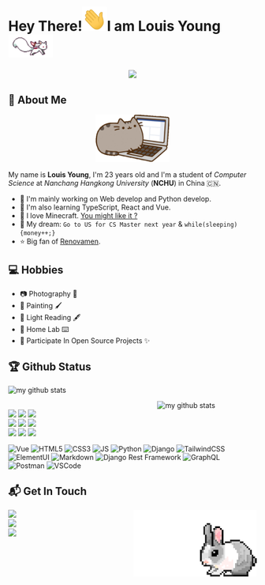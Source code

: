 <!-- Welcome Section -->

# Hey There!<img src="./img/wave.gif" width="50px">I am Louis Young<img src="./img/fox.gif" width=90px>

<div align="center">
<img src="https://profile-counter.glitch.me/{louisyoungx}/count.svg" /> 
</div>

## 🤵 About Me

<div align="center">
<img src="./img/cat.gif" width="150"/> 
</div>

My name is **Louis Young**, I'm 23 years old and I'm a student of *Computer Science* at *Nanchang Hangkong University* (**NCHU**) in China 🇨🇳.

* 🔭 I'm mainly working on Web develop and Python develop.
* 🧐 I'm also learning TypeScript, React and Vue.
* 👾 I love Minecraft. [You might like it ?](https://github.com/louisyoungx/bedrock-server-backup)
* 🌭 My dream: `Go to US for CS Master next year` & `while(sleeping){money++;}`
* ⭐️ Big fan of [Renovamen](https://github.com/Renovamen).



<!-- Hobbies Section -->

## 💻 Hobbies
- 📷 Photography 📸 
- 🎨 Painting 🖌
- 📖 Light Reading 🖋
- 💾 Home Lab ⌨️
- 💫 Participate In Open Source Projects ✨

<!-- Some information about my programming, such as Github status, Github repository language usage statistics, common programming languages, common programming frameworks and IDE tools, Github fan likes visitors -->

## 🏆 Github Status
<!-- Github状态 -->

<p align="left">
<img src="https://github-readme-stats.vercel.app/api?username=louisyoungx&show_icons=true&theme=tokyonight" alt="my github stats" width="420"/>
</P>

<!-- Github仓库内编程语言使用情况统计 -->

<!-- 常用的编程语言 -->

<img align="right" width="40%" src="https://github-readme-stats.vercel.app/api/top-langs/?username=louisyoungx&theme=light&show_icons=true&hide=jupyter" alt="my github stats" width="420"/>

<p align ="left">
  <br />
  <code><img width="10%"  src="https://www.vectorlogo.zone/logos/vuejs/vuejs-ar21.svg"></code>
	<code><img width="10%"   src="https://www.vectorlogo.zone/logos/python/python-ar21.svg"></code>
  <code><img width="10%"   src="https://www.vectorlogo.zone/logos/djangoproject/djangoproject-ar21.svg"></code>
  <br />
  <code><img width="10%"  src="https://www.vectorlogo.zone/logos/w3_html5/w3_html5-ar21.svg"></code>
  <code><img width="10%"  src="https://www.vectorlogo.zone/logos/javascript/javascript-ar21.svg"></code>
  <code><img width="10%"  src="https://www.vectorlogo.zone/logos/w3_css/w3_css-ar21.svg"></code>
  <br />
  <code><img width="10%"   src="https://www.vectorlogo.zone/logos/git-scm/git-scm-ar21.svg"></code>
  <code><img width="10%"  src="https://www.vectorlogo.zone/logos/linux/linux-ar21.svg"></code>
  <code><img width="10%"  src="https://www.vectorlogo.zone/logos/nodejs/nodejs-ar21.svg"></code>
  <br>
</p> 


![Vue](https://img.shields.io/badge/Vue.js-37ADB9?style=for-the-badge&logo=Vue.js&logoColor=white)
![HTML5](https://img.shields.io/badge/HTML5-E34F26?style=for-the-badge&logo=html5&logoColor=white)
![CSS3](https://img.shields.io/badge/CSS3-1572B6?style=for-the-badge&logo=css3&logoColor=white)
![JS](https://img.shields.io/badge/JavaScript-F7DF1E?style=for-the-badge&logo=javascript&logoColor=black)
![Python](https://img.shields.io/badge/Python-FFD43B?style=for-the-badge&logo=python&logoColor=darkgreen)
![Django](https://img.shields.io/badge/-django-darkgreen?style=for-the-badge&logo=django&logoColor=white)
![TailwindCSS](https://img.shields.io/badge/tailwindcss-563D7C?style=for-the-badge&logo=tailwindcss&logoColor=white)
![ElementUI](https://img.shields.io/badge/element-0081CB?style=for-the-badge&logo=element&logoColor=white)
![Markdown](https://img.shields.io/badge/Markdown-000000?style=for-the-badge&logo=markdown&logoColor=white)
![Django Rest Framework](https://img.shields.io/badge/DJANGO-REST-ff1709?style=for-the-badge&logo=django&logoColor=white&color=ff1709&labelColor=darkgreen)
![GraphQL](https://img.shields.io/badge/GraphQl-E10098?style=for-the-badge&logo=graphql&logoColor=white)
![Postman](https://img.shields.io/badge/Postman-FF6C37?style=for-the-badge&logo=Postman&logoColor=white)
![VSCode](https://img.shields.io/badge/Visual_Studio_Code-0078D4?style=for-the-badge&logo=visual%20studio%20code&logoColor=white)



## 📬 Get In Touch

<img align= "right" width= "250" src= "./img/rabbit.gif"/>

<!-- HomePage -->
<a href="https://loui.cc" target="_blank"> 
<img src="https://img.shields.io/badge/Blog-loui.cc-blue">
</a>
</br>
<!-- Github -->
<a href="https://github.com/louisyoungx" target="_blank"> 
<img src="https://img.shields.io/badge/Github-louisyoungx-%2324292F">
</a>
</br>
<!-- Gitee -->
<a href="https://gitee.com/louisyoungx" target="_blank"> 
<img src="https://img.shields.io/badge/Gitee-louisyoungx-%23C71D23">
</a>
</br>



